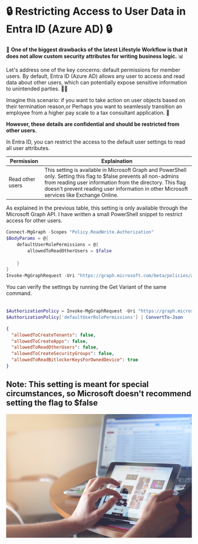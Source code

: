 # 🔒 Restricting Access to User Data in Entra ID (Azure AD) 🔒

🚀 **One of the biggest drawbacks of the latest Lifestyle Workflow is that it does not allow custom security attributes for writing business logic.** 📊

Let's address one of the key concerns: default permissions for member users. By default, Entra ID (Azure AD) allows any user to access and read data about other users, which can potentially expose sensitive information to unintended parties. 🕵️‍♂️

Imagine this scenario: if you want to take action on user objects based on their termination reason,or Perhaps you want to seamlessly transition an employee from a higher pay scale to a tax consultant application. 💼

**However, these details are confidential and should be restricted from other users.**

In Entra ID, you can restrict the access to the default user settings to read all user attributes.

| Permission | Explaination |
| -------- | -------- |
| Read other users | This setting is available in Microsoft Graph and PowerShell only. Setting this flag to $false prevents all non-admins from reading user information from the directory. This flag doesn't prevent reading user information in other Microsoft services like Exchange Online.|

As explained in the previous table, this setting is only available through the Microsoft Graph API. I have written a small PowerShell snippet to restrict access for other users.

```powershell
Connect-MgGraph -Scopes "Policy.ReadWrite.Authorization"
$BodyParams = @{
    defaultUserRolePermissions = @{
        allowedToReadOtherUsers = $false

    }
}
Invoke-MgGraphRequest -Uri "https://graph.microsoft.com/beta/policies/authorizationPolicy/authorizationPolicy" -Method PATCH -Body $BodyParams 


```

You can verify the settings by running the Get Variant of the same command.


```powershell

$AuthorizationPolicy = Invoke-MgGraphRequest -Uri "https://graph.microsoft.com/beta/policies/authorizationPolicy/authorizationPolicy" -Method Get 
$AuthorizationPolicy['defaultUserRolePermissions'] | ConvertTo-Json

```

```json
{
  "allowedToCreateTenants": false,
  "allowedToCreateApps": false,
  "allowedToReadOtherUsers": false,
  "allowedToCreateSecurityGroups": false,
  "allowedToReadBitlockerKeysForOwnedDevice": true
}

```

## Note: This setting is meant for special circumstances, so Microsoft doesn't recommend setting the flag to $false

![Example image](/assets/img/taras-shypka-iFSvn82XfGo-unsplash.jpg)  

